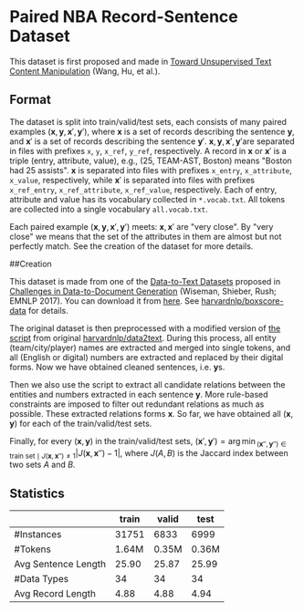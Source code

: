 # Paired NBA Record-Sentence Dataset

This dataset is first proposed and made in [Toward Unsupervised Text Content Manipulation](https://arxiv.org/abs/1901.09501) (Wang, Hu, et al.).

## Format

The dataset is split into train/valid/test sets, each consists of many paired examples $(\mathbf{x}, \mathbf{y}, \mathbf{x}', \mathbf{y}')​$, where $\mathbf{x}​$ is a set of records describing the sentence $\mathbf{y}​$, and $\mathbf{x}'​$ is a set of records describing the sentence $\mathbf{y}'​$. $\mathbf{x}, \mathbf{y}, \mathbf{x}', \mathbf{y}'​$ are separated in files with prefixes `x`, `y`, `x_ref`, `y_ref`, respectively. A record in $\mathbf{x}​$ or $\mathbf{x}'​$ is a triple (entry, attribute, value), e.g., (25, TEAM-AST, Boston) means "Boston had 25 assists". $\mathbf{x}​$ is separated into files with prefixes `x_entry`, `x_attribute`, `x_value`, respectively, while $\mathbf{x}'​$ is separated into files with prefixes `x_ref_entry`, `x_ref_attribute`, `x_ref_value`, respectively. Each of entry, attribute and value has its  vocabulary collected in `*.vocab.txt`. All tokens are collected into a single vocabulary `all.vocab.txt`.

Each paired example $(\mathbf{x}, \mathbf{y}, \mathbf{x}', \mathbf{y}')$ meets: $\mathbf{x}, \mathbf{x}'$ are "very close". By "very close" we means that the set of the attributes in them are almost but not perfectly match. See the creation of the dataset for more details.

##Creation

This dataset is made from one of the [Data-to-Text Datasets](https://github.com/harvardnlp/boxscore-data) proposed in [Challenges in Data-to-Document Generation](https://arxiv.org/abs/1707.08052) (Wiseman, Shieber, Rush; EMNLP 2017). You can download it from [here](https://github.com/harvardnlp/boxscore-data/blob/master/rotowire.tar.bz2?raw=true). See [harvardnlp/boxscore-data](https://github.com/harvardnlp/boxscore-data) for details.

The original dataset is then preprocessed with a modified version of [the script](https://github.com/harvardnlp/data2text/blob/master/data_utils.py) from original [harvardnlp/data2text](https://github.com/harvardnlp/data2text). During this process, all entity (team/city/player) names are extracted and merged into single tokens, and all (English or digital) numbers are extracted and replaced by their digital forms. Now we have obtained cleaned sentences, i.e. $\mathbf{y}$s.

Then we also use the script to extract all candidate relations between the entities and numbers extracted in each sentence $\mathbf{y}$. More rule-based constraints are imposed to filter out redundant relations as much as possible. These extracted relations forms $\mathbf{x}$. So far, we have obtained all $(\mathbf{x}, \mathbf{y})$ for each of the train/valid/test sets.

Finally, for every $(\mathbf{x}, \mathbf{y})$ in the train/valid/test sets, $(\mathbf{x}', \mathbf{y}') = {\arg\min}_{(\mathbf{x}'', \mathbf{y}'') \in \text{train set} \mid J(\mathbf{x}, \mathbf{x}'') \neq 1} |J(\mathbf{x}, \mathbf{x}'') - 1|$, where $J(A, B)$ is the Jaccard index between two sets $A$ and $B$.

## Statistics

|                     | train | valid | test  |
| ------------------- | ----- | ----- | ----- |
| \#Instances         | 31751 | 6833  | 6999  |
| \#Tokens            | 1.64M | 0.35M | 0.36M |
| Avg Sentence Length | 25.90 | 25.87 | 25.99 |
| \#Data Types        | 34    | 34    | 34    |
| Avg Record Length   | 4.88  | 4.88  | 4.94  |

